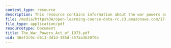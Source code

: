 ```yaml
---
content_type: resource
description: This resource contains information about the war powers act of 1973.
file: /media/https%3A/open-learning-course-data-rc.s3.amazonaws.com/17-471-american-national-security-policy-fall-2002/36ef2c9cd613dd1d385d557aa3b20f0a_The_War_Powers_Act_of_1973.pdf
file_type: application/pdf
resourcetype: Document
title: The_War_Powers_Act_of_1973.pdf
uid: 36ef2c9c-d613-dd1d-385d-557aa3b20f0a
---
```

